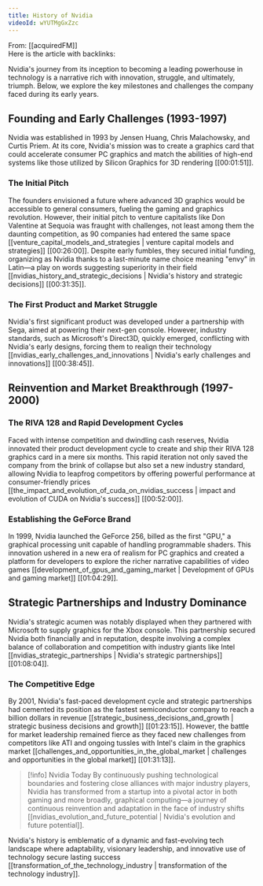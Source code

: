 ```yaml
---
title: History of Nvidia
videoId: wYUTMgGxZzc
---
```


From: [[acquiredFM]] <br/> 
Here is the article with backlinks:

Nvidia's journey from its inception to becoming a leading powerhouse in technology is a narrative rich with innovation, struggle, and ultimately, triumph. Below, we explore the key milestones and challenges the company faced during its early years.

## Founding and Early Challenges (1993-1997)

Nvidia was established in 1993 by Jensen Huang, Chris Malachowsky, and Curtis Priem. At its core, Nvidia's mission was to create a graphics card that could accelerate consumer PC graphics and match the abilities of high-end systems like those utilized by Silicon Graphics for 3D rendering [<a class="yt-timestamp" data-t="00:01:51">[00:01:51]</a>].

### The Initial Pitch

The founders envisioned a future where advanced 3D graphics would be accessible to general consumers, fueling the gaming and graphics revolution. However, their initial pitch to venture capitalists like Don Valentine at Sequoia was fraught with challenges, not least among them the daunting competition, as 90 companies had entered the same space [[venture_capital_models_and_strategies | venture capital models and strategies]] [<a class="yt-timestamp" data-t="00:26:00">[00:26:00]</a>]. Despite early fumbles, they secured initial funding, organizing as Nvidia thanks to a last-minute name choice meaning "envy" in Latin—a play on words suggesting superiority in their field [[nvidias_history_and_strategic_decisions | Nvidia's history and strategic decisions]] [<a class="yt-timestamp" data-t="00:31:35">[00:31:35]</a>].

### The First Product and Market Struggle

Nvidia's first significant product was developed under a partnership with Sega, aimed at powering their next-gen console. However, industry standards, such as Microsoft's Direct3D, quickly emerged, conflicting with Nvidia's early designs, forcing them to realign their technology [[nvidias_early_challenges_and_innovations | Nvidia's early challenges and innovations]] [<a class="yt-timestamp" data-t="00:38:45">[00:38:45]</a>].

## Reinvention and Market Breakthrough (1997-2000)

### The RIVA 128 and Rapid Development Cycles

Faced with intense competition and dwindling cash reserves, Nvidia innovated their product development cycle to create and ship their RIVA 128 graphics card in a mere six months. This rapid iteration not only saved the company from the brink of collapse but also set a new industry standard, allowing Nvidia to leapfrog competitors by offering powerful performance at consumer-friendly prices [[the_impact_and_evolution_of_cuda_on_nvidias_success | impact and evolution of CUDA on Nvidia's success]] [<a class="yt-timestamp" data-t="00:52:00">[00:52:00]</a>].

### Establishing the GeForce Brand

In 1999, Nvidia launched the GeForce 256, billed as the first "GPU," a graphical processing unit capable of handling programmable shaders. This innovation ushered in a new era of realism for PC graphics and created a platform for developers to explore the richer narrative capabilities of video games [[development_of_gpus_and_gaming_market | Development of GPUs and gaming market]] [<a class="yt-timestamp" data-t="01:04:29">[01:04:29]</a>].

## Strategic Partnerships and Industry Dominance

Nvidia's strategic acumen was notably displayed when they partnered with Microsoft to supply graphics for the Xbox console. This partnership secured Nvidia both financially and in reputation, despite involving a complex balance of collaboration and competition with industry giants like Intel [[nvidias_strategic_partnerships | Nvidia's strategic partnerships]] [<a class="yt-timestamp" data-t="01:08:04">[01:08:04]</a>].

### The Competitive Edge

By 2001, Nvidia's fast-paced development cycle and strategic partnerships had cemented its position as the fastest semiconductor company to reach a billion dollars in revenue [[strategic_business_decisions_and_growth | strategic business decisions and growth]] [<a class="yt-timestamp" data-t="01:23:15">[01:23:15]</a>]. However, the battle for market leadership remained fierce as they faced new challenges from competitors like ATI and ongoing tussles with Intel's claim in the graphics market [[challenges_and_opportunities_in_the_global_market | challenges and opportunities in the global market]] [<a class="yt-timestamp" data-t="01:31:13">[01:31:13]</a>].

> [!info] Nvidia Today
> By continuously pushing technological boundaries and fostering close alliances with major industry players, Nvidia has transformed from a startup into a pivotal actor in both gaming and more broadly, graphical computing—a journey of continuous reinvention and adaptation in the face of industry shifts [[nvidias_evolution_and_future_potential | Nvidia's evolution and future potential]].

Nvidia's history is emblematic of a dynamic and fast-evolving tech landscape where adaptability, visionary leadership, and innovative use of technology secure lasting success [[transformation_of_the_technology_industry | transformation of the technology industry]].